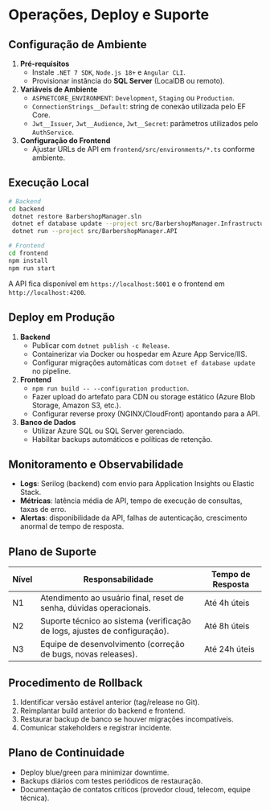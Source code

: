 # Operações, Deploy e Suporte

## Configuração de Ambiente

1. **Pré-requisitos**
   - Instale `.NET 7 SDK`, `Node.js 18+` e `Angular CLI`.
   - Provisionar instância do **SQL Server** (LocalDB ou remoto).
2. **Variáveis de Ambiente**
   - `ASPNETCORE_ENVIRONMENT`: `Development`, `Staging` ou `Production`.
   - `ConnectionStrings__Default`: string de conexão utilizada pelo EF Core.
   - `Jwt__Issuer`, `Jwt__Audience`, `Jwt__Secret`: parâmetros utilizados pelo `AuthService`.
3. **Configuração do Frontend**
   - Ajustar URLs de API em `frontend/src/environments/*.ts` conforme ambiente.

## Execução Local

```bash
# Backend
cd backend
 dotnet restore BarbershopManager.sln
 dotnet ef database update --project src/BarbershopManager.Infrastructure --startup-project src/BarbershopManager.API
 dotnet run --project src/BarbershopManager.API

# Frontend
cd frontend
npm install
npm run start
```

A API fica disponível em `https://localhost:5001` e o frontend em `http://localhost:4200`.

## Deploy em Produção

1. **Backend**
   - Publicar com `dotnet publish -c Release`.
   - Containerizar via Docker ou hospedar em Azure App Service/IIS.
   - Configurar migrações automáticas com `dotnet ef database update` no pipeline.
2. **Frontend**
   - `npm run build -- --configuration production`.
   - Fazer upload do artefato para CDN ou storage estático (Azure Blob Storage, Amazon S3, etc.).
   - Configurar reverse proxy (NGINX/CloudFront) apontando para a API.
3. **Banco de Dados**
   - Utilizar Azure SQL ou SQL Server gerenciado.
   - Habilitar backups automáticos e políticas de retenção.

## Monitoramento e Observabilidade

- **Logs**: Serilog (backend) com envio para Application Insights ou Elastic Stack.
- **Métricas**: latência média de API, tempo de execução de consultas, taxas de erro.
- **Alertas**: disponibilidade da API, falhas de autenticação, crescimento anormal de tempo de resposta.

## Plano de Suporte

| Nível | Responsabilidade | Tempo de Resposta |
| --- | --- | --- |
| N1 | Atendimento ao usuário final, reset de senha, dúvidas operacionais. | Até 4h úteis |
| N2 | Suporte técnico ao sistema (verificação de logs, ajustes de configuração). | Até 8h úteis |
| N3 | Equipe de desenvolvimento (correção de bugs, novas releases). | Até 24h úteis |

## Procedimento de Rollback

1. Identificar versão estável anterior (tag/release no Git).
2. Reimplantar build anterior do backend e frontend.
3. Restaurar backup de banco se houver migrações incompatíveis.
4. Comunicar stakeholders e registrar incidente.

## Plano de Continuidade

- Deploy blue/green para minimizar downtime.
- Backups diários com testes periódicos de restauração.
- Documentação de contatos críticos (provedor cloud, telecom, equipe técnica).

